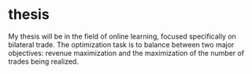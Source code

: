 # thesis
My thesis will be in the field of online learning, focused specifically on bilateral trade. The optimization task is to balance between two major objectives: revenue maximization and the maximization of the number of trades being realized.
